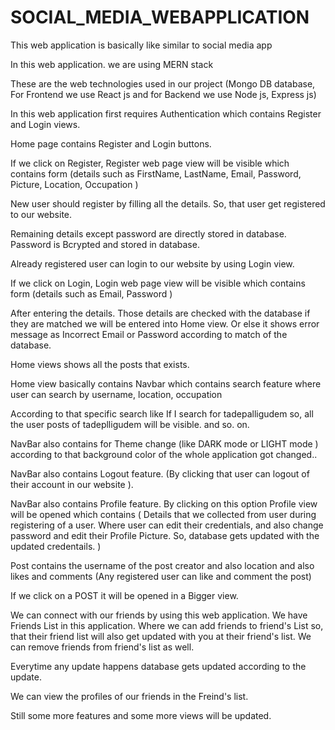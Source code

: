 # SOCIAL_MEDIA_WEBAPPLICATION


This web application is basically like similar to social media app

In this web application. we are using MERN stack 

These are the web technologies used in our project
(Mongo DB database,
For Frontend we use React js
and for Backend we use Node js, Express js)

In this web application first requires Authentication which contains Register and Login views.

Home page contains Register and Login buttons.

If we click on Register, Register web page view will be visible which contains form 
(details such as FirstName,
      LastName,
      Email,
      Password,
      Picture,
      Location,
      Occupation )
      
New user should register by filling all the details. So, that user get registered to our website.

Remaining details except password are directly stored in database. Password is Bcrypted and stored in database.

Already registered user can login to our website by using Login view.

If we click on Login, Login web page view will be visible which contains form 
(details such as Email,
      Password )
      
After entering the details. Those details are checked with the database if they are matched we will be entered into Home view.
Or else it shows error message as Incorrect Email or Password according to match of the database.

Home views shows all the posts that exists.

Home view basically contains Navbar which contains search feature where user can search by username, location, occupation

According to that specific search like If I search for tadepalligudem so, all the user posts of tadeplligudem will be visible. and so. on.

NavBar also contains for Theme change (like DARK mode or LIGHT mode ) according to that background color of the whole application got changed..

NavBar also contains Logout feature. (By clicking that user can logout of their account in our website ).

NavBar also contains Profile feature. By clicking on this option Profile view will be opened which contains 
    ( Details that we collected from user during registering of a user. 
    Where user can edit their credentials, and also change password and edit their Profile Picture.
    So, database gets updated with the updated credentails. )
    
Post contains the username of the post creator and also location and also likes and comments
(Any registered user can like and comment the post)

If we click on a POST it will be opened in a Bigger view.

We can connect with our friends by using this web application. We have Friends List in this application. 
Where we can add friends to friend's List 
so, that their friend list will also get updated with you at their friend's list.
We can remove friends from friend's list as well.

Everytime any update happens database gets updated according to the update.

We can view the profiles of our friends in the Freind's list.

Still some more features and some more views will be updated.



